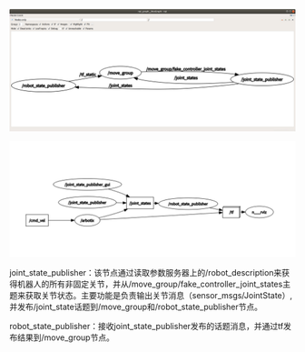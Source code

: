 
![avatar](./1.png)

![avatar](./2.png)

joint_state_publisher：该节点通过读取参数服务器上的/robot_description来获得机器人的所有非固定关节，并从/move_group/fake_controller_joint_states主题来获取关节状态。主要功能是负责输出关节消息（sensor_msgs/JointState）,并发布/joint_state话题到/move_group和/robot_state_publisher节点。

robot_state_publisher：接收joint_state_publisher发布的话题消息，并通过tf发布结果到/move_group节点。
